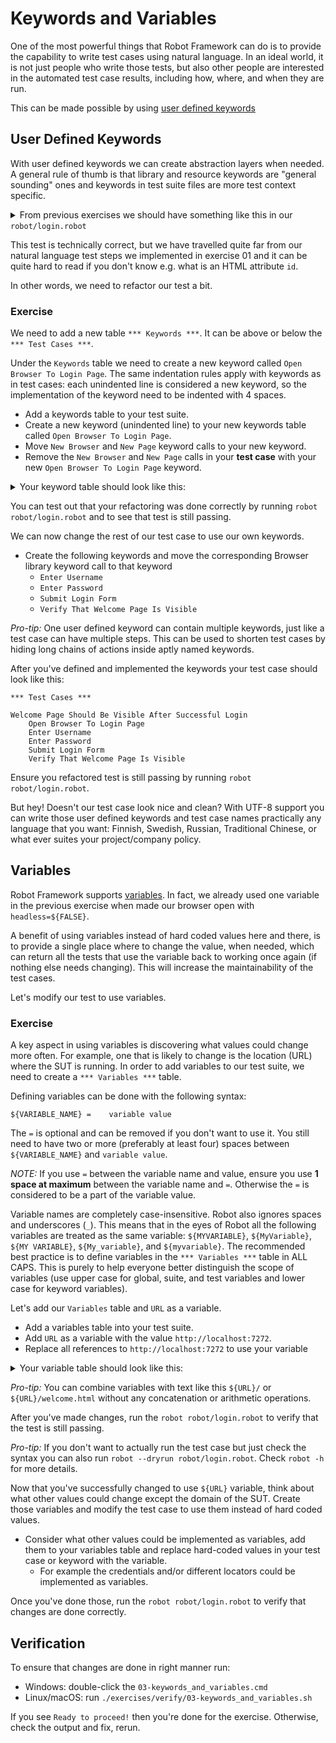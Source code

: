 # Keywords and Variables

One of the most powerful things that Robot Framework can do is to provide the capability to write test
cases using natural language. In an ideal world, it is not just people who write those tests, but also
other people are interested in the automated test case results, including how, where, and when they are
run.

This can be made possible by using
[user defined keywords](http://robotframework.org/robotframework/latest/RobotFrameworkUserGuide.html#creating-user-keywords)

## User Defined Keywords

With user defined keywords we can create abstraction layers when needed. A general rule of thumb is that
library and resource keywords are "general sounding" ones and keywords in test suite files are more
test context specific.

<details>
    <summary>From previous exercises we should have something like this in our <code>robot/login.robot</code></summary>

```robot
*** Settings ***
Library    Browser

*** Test Cases ***

Welcome Page Should Be Visible After Successful Login
    New Browser    headless=${FALSE}
    New Page    http://localhost:7272
    Fill Text    id=username_field    demo
    Fill Secret    id=password_field    mode
    Click    id=login_button
    Get Text    body    contains    Welcome Page
    Get Url    ==    http://localhost:7272/welcome.html
    Get Title    ==    Welcome Page
```

</details>

This test is technically correct, but we have travelled quite far from our natural language test steps
we implemented in exercise 01 and it can be quite hard to read if you don't know e.g. what is an HTML
attribute `id`.

In other words, we need to refactor our test a bit.

### Exercise

We need to add a new table `*** Keywords ***`. It can be above or below the `*** Test Cases ***`.

Under the `Keywords` table we need to create a new keyword called `Open Browser To Login Page`. The
same indentation rules apply with keywords as in test cases: each unindented line is considered a new
keyword, so the implementation of the keyword need to be indented with 4 spaces.

- Add a keywords table to your test suite.
- Create a new keyword (unindented line) to your new keywords table called `Open Browser To Login Page`.
- Move `New Browser` and `New Page` keyword calls to your new keyword.
- Remove the `New Browser` and `New Page` calls in your **test case** with your new `Open Browser To Login Page` keyword.

<details>
    <summary>Your keyword table should look like this:</summary>

```robot
*** Keywords ***

Open Browser To Login Page
    New Browser    headless=${FALSE}
    New Page    http://localhost:7272
```

</details>

You can test out that your refactoring was done correctly by running `robot robot/login.robot` and
to see that test is still passing.

We can now change the rest of our test case to use our own keywords.

- Create the following keywords and move the corresponding Browser library keyword call to that keyword
    - `Enter Username`
    - `Enter Password`
    - `Submit Login Form`
    - `Verify That Welcome Page Is Visible`

*Pro-tip:* One user defined keyword can contain multiple keywords, just like a test case can have
multiple steps. This can be used to shorten test cases by hiding long chains of actions inside aptly
named keywords.

After you've defined and implemented the keywords your test case should look like this:

```robot
*** Test Cases ***

Welcome Page Should Be Visible After Successful Login
    Open Browser To Login Page
    Enter Username
    Enter Password
    Submit Login Form
    Verify That Welcome Page Is Visible
```

Ensure you refactored test is still passing by running `robot robot/login.robot`.

But hey! Doesn't our test case look nice and clean? With UTF-8 support you can write those user defined
keywords and test case names practically any language that you want: Finnish, Swedish, Russian, Traditional
Chinese, or what ever suites your project/company policy.

## Variables

Robot Framework supports [variables](http://robotframework.org/robotframework/latest/RobotFrameworkUserGuide.html#variables).
In fact, we already used one variable in the previous exercise when made our browser open with `headless=${FALSE}`.

A benefit of using variables instead of hard coded values here and there, is to provide a single place
where to change the value, when needed, which can return all the tests that use the variable back to
working once again (if nothing else needs changing). This will increase the maintainability of the test
cases.

Let's modify our test to use variables.

### Exercise

A key aspect in using variables is discovering what values could change more often. For example, one
that is likely to change is the location (URL) where the SUT is running. In order to add variables to our
test suite, we need to create a `*** Variables ***` table.

Defining variables can be done with the following syntax:

```robot
${VARIABLE_NAME} =    variable value
```

The `=` is optional and can be removed if you don't want to use it. You still need to have two or more
(preferably at least four) spaces between `${VARIABLE_NAME}` and `variable value`.

*NOTE:* If you use `=` between the variable name and value, ensure you use **1 space at maximum** between the
variable name and `=`. Otherwise the `=` is considered to be a part of the variable value.

Variable names are completely
case-insensitive. Robot also ignores spaces and underscores (`_`). This means that in the eyes of Robot
all the following variables are treated as the same variable:
`${MYVARIABLE}`, `${MyVariable}`, `${MY VARIABLE}`, `${My_variable}`, and `${myvariable}`.
The recommended best practice is to define variables in the `*** Variables ***`
table in ALL CAPS. This is purely to help everyone better distinguish the scope of variables (use upper
case for global, suite, and test variables and lower case for keyword variables).

Let's add our `Variables` table and `URL` as a variable.

- Add a variables table into your test suite.
- Add `URL` as a variable with the value `http://localhost:7272`.
- Replace all references to `http://localhost:7272` to use your variable

<details>
    <summary>Your variable table should look like this:</summary>

```robot
*** Variables ***
${URL} =    http://localhost:7272
```

</details>

*Pro-tip:* You can combine variables with text like this `${URL}/` or `${URL}/welcome.html` without
any concatenation or arithmetic operations.

After you've made changes, run the `robot robot/login.robot` to verify that the test is still passing.

*Pro-tip:* If you don't want to actually run the test case but just check the syntax you can also run
`robot --dryrun robot/login.robot`. Check `robot -h` for more details.

Now that you've successfully changed to use `${URL}` variable, think about what other values could
change except the domain of the SUT. Create those variables and modify the test case to use them instead
of hard coded values.

- Consider what other values could be implemented as variables, add them to your variables table and
replace hard-coded values in your test case or keyword with the variable.
    - For example the credentials and/or different locators could be implemented as variables.

Once you've done those, run the `robot robot/login.robot` to verify that changes are done correctly.

## Verification

To ensure that changes are done in right manner run:

- Windows: double-click the `03-keywords_and_variables.cmd`
- Linux/macOS: run `./exercises/verify/03-keywords_and_variables.sh`

If you see `Ready to proceed!` then you're done for the exercise. Otherwise, check the output and fix, rerun.
